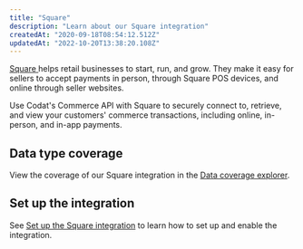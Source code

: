 ```yaml
---
title: "Square"
description: "Learn about our Square integration"
createdAt: "2020-09-18T08:54:12.512Z"
updatedAt: "2022-10-20T13:38:20.108Z"
---
```


<a className="external" href="https://squareup.com/" target="_blank">
  Square
</a> helps retail businesses to start, run, and grow. They make it easy for sellers
to accept payments in person, through Square POS devices, and online through seller
websites.

Use Codat's Commerce API with Square to securely connect to, retrieve, and view your customers' commerce transactions, including online, in-person, and in-app payments.

## Data type coverage

View the coverage of our Square integration in the <a className="external" href="https://knowledge.codat.io/supported-features/commerce?view=tab-by-integration&integrationKey=zsth" target="_blank">Data coverage explorer</a>.

## Set up the integration

See [Set up the Square integration](/integrations/commerce/square/commerce-square-setup) to learn how to set up and enable the integration.
